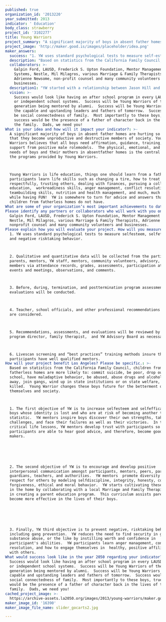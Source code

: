 ```yaml
---
published: true
organization_id: '2013220'
year_submitted: 2013
indicator: ' Education'
body_class: strawberry
project_id: '3102277'
title: Young Warriors
project_summary: "A significant majority of boys in absent father homes are hurting so deeply that they become unproductive and destructive members of society. Young Warriors believes that all boys need affirmation, guidance, training, and support from positive male role-models.  The physical, emotional, and social needs of boys and their mothers in absent-father homes is the central focus of the programs provided by Young Warriors.\r\nYoung Warriors is life education, things one should learn from a father.  YW participants learn life skills such as changing a tire, how to treat women respectfully, trusting others, dealing with finances, pursuing a college education,  work-readiness skills, anger management, conflict resolution, team-building skills, nutrition and health management, and much, much more--- all while having FUN!  YW is somewhere to turn for advice and answers that many children from fatherless homes do not have."
project_image: 'http://maker.good.is/images/placeholder/idea.png'
maker_answers:
  success: "1. YW uses standard psychological tests to measure self-esteem, self-efficacy, and negative risk-taking behavior.\r\n2. Qualitative and quantitative data will be collected from the participants, parents, mentors, YW staff, mentors, community volunteers, advisory, and board members via attendance records, grades, assessments, participation at all events and meetings, observations, and comments.  \r\n3. Before, during, termination, and post-termination program assessments and evaluations will be conducted.  \r\n4. Teacher, school officials, and other professional recommendations and input are considered.  \r\n5. Recommendations, assessments, and evaluations will be reviewed by the program director, family therapist,  and YW Advisory Board as necessary.  \r\n6. Live-scan screening and “best practices” training methods insure that participants have well qualified mentors."
  description: "Based on statistics from the California Family Council, children from fatherless homes are more likely to: commit suicide, be poor, drop out of school, have maladaptive behavior, be abused, abuse drugs and alcohol, run away, join gangs, wind up in state institutions or on state welfare, or be killed.  Young Warrior changes these boys future for the betterment of themselves and society.\r\n1. The first objective of YW is to increase self-esteem and self-efficacy in boys whose identity is lost and who are at risk of becoming another troubling statistic.  YW mentors inspire boys discover their own strengths, take on new challenges, and face their failures as well as their victories.  In these critical life lessons, YW mentors develop trust with participants so that the participants are able to hear good advice, and therefore, become good decision makers.\r\n\r\n2. The second objective of YW is to encourage and develop positive interpersonal communication amongst participants, mentors, peers, parents, guardians, teachers, and authorities.  YW mentors  promote diversity and respect for others by modeling self-discipline, integrity, honesty, compassion, forgiveness, ethical and moral behavior.  YW starts cultivating these skills in the home by collaborating with a local Marriage and Family Therapist (MFT) in creating a parent education program.  This curriculum assists parents become more effective in the lives of their boys.\r\n\r\n3. Finally, YW third objective is to prevent negative, risk-taking behavior, including gang prevention.  YW reduces the need to find security in gangs, substance abuse, or the like by instilling worth and confidence in participant's abilities.  YW participants learn anger management, conflict resolution, and how to engage themselves in  healthy, positive affiliations with others."
  collaborators: >-
    Galpin Ford, LAUSD, Frederick S. Upton Foundation, Mentor Management
    Systems, Nestle, Mil Milagros, various Marriage & Family Therapists,
    Adrienne Newsome, non-profit counsel and many community volunteers and
    businesses.
  description1: "YW started with a relationship between Jason Hill and one 10-year-old boy named Wonder.  Along with other mentors, Jason was able to give Wonder the mentoring relationship that Jason had received from caring mentors who changed Jason's life.  Wonder is now on a  healthy path and thriving.  In fact, Wonder received an award for Male Athlete of the Year at his school. \r\n\tWonder is responsible for the birth of Young Warriors.  During Wonder's success, Jason decided to give other boys broader horizons.  YW started with a small group of boys, their single moms, and a circle of friends.  The program was extremely successful, and quickly grew to over 20 boys, with moms calling from as far as two hours away, asking to come Young Warrior events.  YW participants are committed; they enjoy being in the program and attendance rates are over 96%.   Adults in these children's lives have noticed almost an immediate change in the boy's attitudes and behaviors.  In addition, grades are showing improvement.\r\n\tYW has expanded its program throughout the community.  YW  community members (such as Galpin Ford, Nestle, Wells Fargo, the city of  Van Nuys, and many private investors) are excited to participate in the program.  YW now has two programs:  (1) the original YW group, and (2) two elementary schools consisting of 24 fatherless 5th grade boys.  Other principals heard of YW and are expressing a strong interest in hosting the YW program at their schools.  In addition, Jason has peaked the interest of various gang-prevention units.  The waiting list for YW is growing with 100’s of kids waiting for the program to become available to them!"
  vision: >-
    Success would look like having an after school program in every LAUSD school
    or independent school systems.  Success will be Young Warriors of the next
    generation being mentored by alumni.  Success will be Young Warriors being
    the capable and upstanding leaders and fathers of tomorrow.  Success would
    be social connectedness of family.  Most importantly to these boys, true
    success would be the presence of a father of character back in the lives of
    the family.  Dads, we need you!
What is your idea and how will it impact your indicator?: >-
  A significant majority of boys in absent father homes are hurting so deeply
  that they become unproductive and destructive members of society. Young
  Warriors believes that all boys need affirmation, guidance, training, and
  support from positive male rolemodels.  The physical, emotional, and social
  needs of boys and their mothers in absentfather homes is the central focus of
  the programs provided by Young Warriors.



  Young Warriors is life education, things one should learn from a father.  YW
  participants learn life skills such as changing a tire, how to treat women
  respectfully, trusting others, dealing with finances, pursuing a college
  education,  workreadiness skills, anger management, conflict resolution,
  teambuilding skills, nutrition and health management, and much, much more all
  while having FUN!  YW is somewhere to turn for advice and answers that many
  children from fatherless homes do not have.
What are some of your organization’s most important achievements to date?: "YW started with a relationship between Jason Hill and one 10yearold boy named Wonder.  Along with other mentors, Jason was able to give Wonder the mentoring relationship that Jason had received from caring mentors who changed Jason's life.  Wonder is now on a  healthy path and thriving.  In fact, Wonder received an award for Male Athlete of the Year at his school. \n\n\n\tWonder is responsible for the birth of Young Warriors.  During Wonder's success, Jason decided to give other boys broader horizons.  YW started with a small group of boys, their single moms, and a circle of friends.  The program was extremely successful, and quickly grew to over 20 boys, with moms calling from as far as two hours away, asking to come Young Warrior events.  YW participants are committed; they enjoy being in the program and attendance rates are over 96%.   Adults in these children's lives have noticed almost an immediate change in the boy's attitudes and behaviors.  In addition, grades are showing improvement.\n\n\n\tYW has expanded its program throughout the community.  YW  community members (such as Galpin Ford, Nestle, Wells Fargo, the city of  Van Nuys, and many private investors) are excited to participate in the program.  YW now has two programs:  (1) the original YW group, and (2) two elementary schools consisting of 24 fatherless 5th grade boys.  Other principals heard of YW and are expressing a strong interest in hosting the YW program at their schools.  In addition, Jason has peaked the interest of various gangprevention units.  The waiting list for YW is growing with 100’s of kids waiting for the program to become available to them!"
Please identify any partners or collaborators who will work with you on this project.: >-
  Galpin Ford, LAUSD, Frederick S. Upton Foundation, Mentor Management Systems,
  Nestle, Mil Milagros, various Marriage & Family Therapists, Adrienne Newsome,
  nonprofit counsel and many community volunteers and businesses.
Please explain how you will evaluate your project. How will you measure success?: >-
  1. YW uses standard psychological tests to measure selfesteem, selfefficacy,
  and negative risktaking behavior.



  2. Qualitative and quantitative data will be collected from the participants,
  parents, mentors, YW staff, mentors, community volunteers, advisory, and board
  members via attendance records, grades, assessments, participation at all
  events and meetings, observations, and comments.  



  3. Before, during, termination, and posttermination program assessments and
  evaluations will be conducted.  



  4. Teacher, school officials, and other professional recommendations and input
  are considered.  



  5. Recommendations, assessments, and evaluations will be reviewed by the
  program director, family therapist,  and YW Advisory Board as necessary.  



  6. Livescan screening and “best practices” training methods insure that
  participants have well qualified mentors.
How will your project benefit Los Angeles? Please be specific.: >-
  Based on statistics from the California Family Council, children from
  fatherless homes are more likely to: commit suicide, be poor, drop out of
  school, have maladaptive behavior, be abused, abuse drugs and alcohol, run
  away, join gangs, wind up in state institutions or on state welfare, or be
  killed.  Young Warrior changes these boys future for the betterment of
  themselves and society.



  1. The first objective of YW is to increase selfesteem and selfefficacy in
  boys whose identity is lost and who are at risk of becoming another troubling
  statistic.  YW mentors inspire boys discover their own strengths, take on new
  challenges, and face their failures as well as their victories.  In these
  critical life lessons, YW mentors develop trust with participants so that the
  participants are able to hear good advice, and therefore, become good decision
  makers.






  2. The second objective of YW is to encourage and develop positive
  interpersonal communication amongst participants, mentors, peers, parents,
  guardians, teachers, and authorities.  YW mentors  promote diversity and
  respect for others by modeling selfdiscipline, integrity, honesty, compassion,
  forgiveness, ethical and moral behavior.  YW starts cultivating these skills
  in the home by collaborating with a local Marriage and Family Therapist (MFT)
  in creating a parent education program.  This curriculum assists parents
  become more effective in the lives of their boys.






  3. Finally, YW third objective is to prevent negative, risktaking behavior,
  including gang prevention.  YW reduces the need to find security in gangs,
  substance abuse, or the like by instilling worth and confidence in
  participant's abilities.  YW participants learn anger management, conflict
  resolution, and how to engage themselves in  healthy, positive affiliations
  with others.
What would success look like in the year 2050 regarding your indicator?: >-
  Success would look like having an after school program in every LAUSD school
  or independent school systems.  Success will be Young Warriors of the next
  generation being mentored by alumni.  Success will be Young Warriors being the
  capable and upstanding leaders and fathers of tomorrow.  Success would be
  social connectedness of family.  Most importantly to these boys, true success
  would be the presence of a father of character back in the lives of the
  family.  Dads, we need you!
cached_project_image: >-
  https://archive-assets.la2050.org/images/2013/young-warriors/maker.good.is/images/placeholder/idea.png
maker_image_id: '16390'
maker_image_file_name: slider_gocarts2.jpg

---
```

